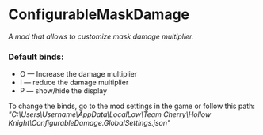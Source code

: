 # ConfigurableMaskDamage

*A mod that allows to customize mask damage multiplier.*

### Default binds:

  - O — Increase the damage multiplier
  - I — reduce the damage multiplier
  - P — show/hide the display

To change the binds, go to the mod settings in the game or follow this path:
*"C:\Users\Username\AppData\LocalLow\Team Cherry\Hollow Knight\ConfigurableDamage.GlobalSettings.json"*